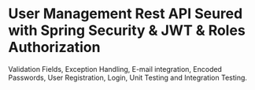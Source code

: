 # User Management Rest API Seured with Spring Security & JWT & Roles Authorization
Validation Fields,
Exception Handling,
E-mail integration,
Encoded Passwords,
User Registration,
Login,
Unit Testing and
Integration Testing.
